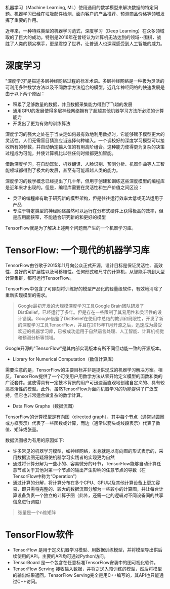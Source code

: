 机器学习（Machine Learning, ML）使用通用的数学模型来解决数据的特定问题。机器学习已经在垃圾邮件检测、面向客户的产品推荐、预测商品价格等领域发挥了重要的作用。

近年来，一种特殊类型的机器学习范式，深度学习（Deep Learning）在众多领域取的了巨大的成功。特别是2016年在曾经认为计算机无法达到的领域--围棋，战胜了人类的顶尖棋手，更是震惊了世界，让普通人也深深感受到人工智能的威力。

# 深度学习

"深度学习"是描述多层神经网络过程的标准术语。多层神经网络是一种极为灵活的可利用多种数学方法以及不同数学方法组合的模型。近几年神经网络的快速发展是由于以下两个原因：

* 积累了足够数量的数据，并且数据采集能力得到了飞越的发展
* 通用GPU的发展使得多层神经网络拥有了超越其他机器学习方法所必须的计算能力
* 开发出了更为有效的训练算法

深度学习的强大之处在于当决定如何最有效地利用数据时，它能够赋予模型更大的灵活性。人们无需盲目猜测应当选择何种输入。一个调校好的深度学习模型可以接收所有的参数，并自动确定输入值的有用高阶组合。这种能力使得更为复杂的决策过程成为可能，并使计算机比以往任何时候都更加智能。

借助深度学习，在自动驾驶、机器翻译、人脸识别、预测分析、机器作曲等人工智能领域都得到了极大的发展，甚至有可能超越人类的能力。

深度学习的数学概念已经提出了几十年，但用于创建和训练这些深度模型的编程库是近年来才出现的。但是，编程库需要在灵活性和生产价值之间区设：

* 灵活的编程库有助于研究新的模型架构，但是往往运行效率太低或无法运用于产品
* 专注于特定类型的神经网络虽然可以运行在分布式硬件上获得极高的效率，但是应用面狭窄，不能适合研究新的和更好的模型

TensorFlow就是为了解决上述两个问题而产生的一个机器学习库。

# TensorFlow: 一个现代的机器学习库

TensorFlow由谷歌于2015年11月向公众正式开源，设计目标是保证灵活性、高效性、良好的可扩展性以及可移植性。任何形式和尺寸的计算机，从智能手机到大型计算集群，都可运行TensorFlow。

TensorFlow中包含了可即刻将训练好的模型产品化的轻量级软件，有效地消除了重新实现模型的需求。

> Google最初开发的大规模深度学习工具Google Brain团队研发了DistBelief，已经运行了多年。但是存在一些限制了其易用性和灵活性的设计错误。Google借鉴了DistBelief在使用中总结的教训和局限性，开发了新的深度学习工具TensorFlow，并且在2015年11月开源之后，迅速成为最受欢迎的机器学习库，已被成功运用于自然语言处理、人工智能、计算机视觉和预测分析等领域。

Google开源的"TensorFlow"是其内部实现版本有所不同但功能一致的开源版本。

* Library for Numerical Computation（数值计算库）

需要注意的是，TensorFlow的主要目标并非是提供现成的机器学习解决方案。相反，TensorFlow提供了一个可使用户用数学方法从零开始定义模型的函数和类的广泛套件。这使得具有一定技术背景的用户可迅速而直观地创建自定义的、具有较高灵活性的模型。此外，虽然TensorFlow为面向机器学习的功能提供了广泛支持，但它也非常适合做复杂的数学计算。

* Data Flow Graphs（数据流图）

TensorFlow的计算模型是有向图（directed graph），其中每个节点（通常以圆圈或方框表示）代表了一些函数或计算，而边（通常以箭头或线段表示）代表了数值、矩阵或张量。

数据流图极为有用的原因如下:

  * 许多常见的机器学习模型，如神经网络，本身就是以有向图的形式表示的，采用数据流图无疑将使机器学习实践者的实现更为自然
  * 通过将计算分解为一些小的、容易微分的环节，TensorFlow能够自动计算任意节点关于其他对第一个节点的输出产生影响的任意节点的导数（在TensorFlow中称为“Operation”）
  * 通过计算的分解，将计算分布在多个CPU、GPU以及其他计算设备上更加容易，即只需将完整的、较大的数据流图分解为一些较小的计算图，并让每台计算设备负责一个独立的计算子图（此外，还需一定的逻辑对不同设备间的共享信息进行调度）

> 张量是一个n维矩阵

# TensorFlow软件

* TensorFlow 是用于定义机器学习模型、用数据训练模型，并将模型导出供后续使用的API。主要的API均可通过Python访问。
* TensorBoard 是一个包含在任意标准TensorFlow安装中的图可视化软件。
* TensorFlow Serving 接收输入数据，并将之送入预训练的模型，然后将模型的输出结果返回。TensorFlow Serving完全是用C++编写的，其API也只能通过C++访问。
